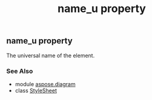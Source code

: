 ﻿---
title: name_u property
second_title: Aspose.Diagram for Python via .NET API References
description: 
type: docs
weight: 210
url: /python-net/aspose.diagram/stylesheet/name_u/
is_root: false
---

## name_u property


The universal name of the element.

### See Also
* module [aspose.diagram](../../)
* class [StyleSheet](/diagram/python-net/aspose.diagram/stylesheet)
